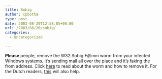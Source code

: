 ```yaml
---
title: Sobig
author: cpbotha
type: post
date: 2003-08-20T12:58:05+00:00
url: /2003/08/20/sobig/
categories:
  - Uncategorized

---
```

**Please** people, remove the W32.Sobig.F@mm worm from your infected Windows systems. It&#8217;s sending mail all over the place and it&#8217;s faking the from address. Click [here][1] to read about the worm and how to remove it. For the Dutch readers, [this][2] will also help.

 [1]: http://securityresponse.symantec.com/avcenter/venc/data/w32.sobig.f@mm.html
 [2]: http://www.virusalert.nl/?show=virus&id=547
